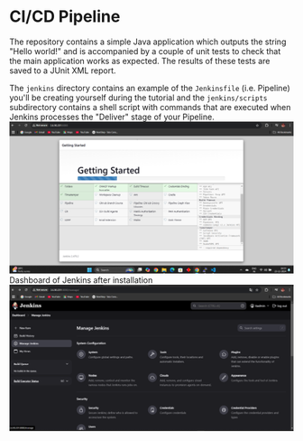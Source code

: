 # CI/CD Pipeline 

The repository contains a simple Java application which outputs the string
"Hello world!" and is accompanied by a couple of unit tests to check that the
main application works as expected. The results of these tests are saved to a
JUnit XML report.

The `jenkins` directory contains an example of the `Jenkinsfile` (i.e. Pipeline)
you'll be creating yourself during the tutorial and the `jenkins/scripts` subdirectory
contains a shell script with commands that are executed when Jenkins processes
the "Deliver" stage of your Pipeline.
![image alt](https://github.com/omkarkale12/CD-CD-pipeline-using-AWS-and-Jenkins/blob/c7d91ade3676dde78a1c5a6297b11c4ff4c99a5f/Screenshot%202024-12-23%20165332.png)
Dashboard of Jenkins after installation
![image alt](https://github.com/omkarkale12/CD-CD-pipeline-using-AWS-and-Jenkins/blob/0740409546657cb9b2bdf96c353c911f68641ac7/Screenshot%202024-12-23%20165630.png)
